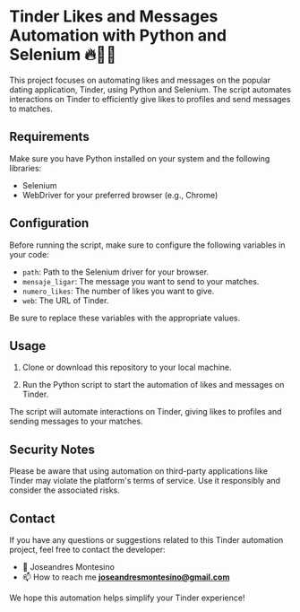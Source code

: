 # Tinder Likes and Messages Automation with Python and Selenium :fire::robot::snake:

This project focuses on automating likes and messages on the popular dating application, Tinder, using Python and Selenium. The script automates interactions on Tinder to efficiently give likes to profiles and send messages to matches.

## Requirements

Make sure you have Python installed on your system and the following libraries:

- Selenium
- WebDriver for your preferred browser (e.g., Chrome)

## Configuration

Before running the script, make sure to configure the following variables in your code:

- `path`: Path to the Selenium driver for your browser.
- `mensaje_ligar`: The message you want to send to your matches.
- `numero_likes`: The number of likes you want to give.
- `web`: The URL of Tinder.

Be sure to replace these variables with the appropriate values.

## Usage

1. Clone or download this repository to your local machine.

2. Run the Python script to start the automation of likes and messages on Tinder.

The script will automate interactions on Tinder, giving likes to profiles and sending messages to your matches.

## Security Notes

Please be aware that using automation on third-party applications like Tinder may violate the platform's terms of service. Use it responsibly and consider the associated risks.

## Contact

If you have any questions or suggestions related to this Tinder automation project, feel free to contact the developer:

- 👋 Joseandres Montesino
- 📫 How to reach me **joseandresmontesino@gmail.com**

We hope this automation helps simplify your Tinder experience!
